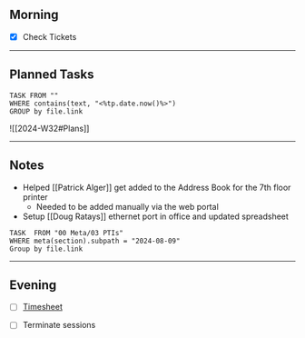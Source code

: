 
## Morning
- [x] Check Tickets

---
## Planned Tasks
~~~dataview
TASK FROM ""
WHERE contains(text, "<%tp.date.now()%>")
GROUP by file.link
~~~
![[2024-W32#Plans]]

---
## Notes
- Helped [[Patrick Alger]] get added to the Address Book for the 7th floor printer
	- Needed to be added manually via the web portal
- Setup [[Doug Ratays]] ethernet port in office and updated spreadsheet

~~~dataview
TASK  FROM "00 Meta/03 PTIs"
WHERE meta(section).subpath = "2024-08-09"
Group by file.link
~~~
---
## Evening
- [ ] [Timesheet]()
- [ ] Terminate sessions

